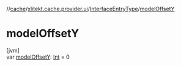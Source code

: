 //[cache](../../../index.md)/[xlitekt.cache.provider.ui](../index.md)/[InterfaceEntryType](index.md)/[modelOffsetY](model-offset-y.md)

# modelOffsetY

[jvm]\
var [modelOffsetY](model-offset-y.md): [Int](https://kotlinlang.org/api/latest/jvm/stdlib/kotlin/-int/index.html) = 0
